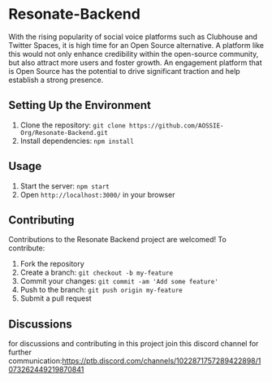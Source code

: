 # Resonate-Backend

With the rising popularity of social voice platforms such as Clubhouse and Twitter Spaces, it is high time for an Open Source alternative. A platform like this would not only enhance credibility within the open-source community, but also attract more users and foster growth. An engagement platform that is Open Source has the potential to drive significant traction and help establish a strong presence.

## Setting Up the Environment

1. Clone the repository: `git clone https://github.com/AOSSIE-Org/Resonate-Backend.git`
2. Install dependencies: `npm install`

## Usage

1. Start the server: `npm start`
2. Open `http://localhost:3000/` in your browser

## Contributing

Contributions to the Resonate Backend project are welcomed! To contribute:

1. Fork the repository
2. Create a branch: `git checkout -b my-feature`
3. Commit your changes: `git commit -am 'Add some feature'`
4. Push to the branch: `git push origin my-feature`
5. Submit a pull request

## Discussions
for discussions and contributing in this project join this discord channel for further communication:https://ptb.discord.com/channels/1022871757289422898/1073262449219870841
